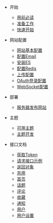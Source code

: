 - 开始
  - [用前必读](zh-cn/qa)
  - [准备工作](zh-cn/ready)
  - [快速开始](zh-cn/getting-started)
  
- 网站配置
  - [网站基本配置](zh-cn/base)
  - [配置Email](zh-cn/email)
  - [安装ES](zh-cn/elasticsearch)
  - [配置Redis](zh-cn/redis)
  - [上传配置](zh-cn/upload)
  - [OAuth登录配置](zh-cn/oauth)
  - [WebSocket配置](zh-cn/websocket)
  
- 部署
  - [服务器发布网站](zh-cn/deploy)
  
- 主题
  - [可用主题](zh-cn/theme)
  - [主题开发](zh-cn/theme-dev)

- 接口文档
  - [获取Token](zh-cn/api/gettoken)
  - [请求接口示例](zh-cn/api/request-demo)
  - [返回对象](zh-cn/api/returnobject)
  - [共用](zh-cn/api/common)
  - [首页](zh-cn/api/index)
  - [话题](zh-cn/api/topic)
  - [评论](zh-cn/api/comment)
  - [收藏](zh-cn/api/collect)
  - [通知](zh-cn/api/notification)
  - [用户](zh-cn/api/user)
  - [用户设置](zh-cn/api/settings)
